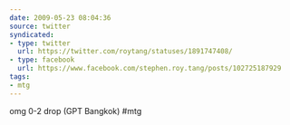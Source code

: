 ```yaml
---
date: 2009-05-23 08:04:36
source: twitter
syndicated:
- type: twitter
  url: https://twitter.com/roytang/statuses/1891747408/
- type: facebook
  url: https://www.facebook.com/stephen.roy.tang/posts/102725187929
tags:
- mtg
---
```


omg 0-2 drop (GPT Bangkok) #mtg